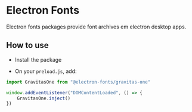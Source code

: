 # Electron Fonts

Electron fonts packages provide font archives em electron desktop apps.

## How to use

* Install the package

* On your `preload.js`, add:

```ts
import GravitasOne from "@electron-fonts/gravitas-one"

window.addEventListener("DOMContentLoaded", () => {
    GravitasOne.inject()
})
```